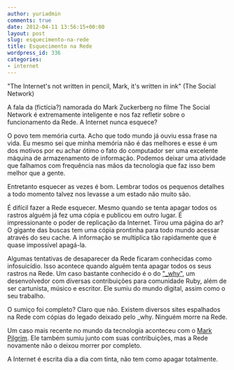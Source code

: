 ```yaml
---
author: yuriadmin
comments: true
date: 2012-04-11 13:56:15+00:00
layout: post
slug: esquecimento-na-rede
title: Esquecimento na Rede
wordpress_id: 336
categories:
- internet
---
```


"The Internet's not written in pencil, Mark, it's written in ink" (The Social Network)

A fala da (fictícia?) namorada do Mark Zuckerberg no filme The Social Network é extremamente inteligente e nos faz refletir sobre o funcionamento da Rede. A Internet nunca esquece?

O povo tem memória curta. Acho que todo mundo já ouviu essa frase na vida. Eu mesmo sei que minha memória não é das melhores e esse é um dos motivos por eu achar ótimo o fato do computador ser uma excelente máquina de armazenamento de informação. Podemos deixar uma atividade que falhamos com frequência nas mãos da tecnologia que faz isso bem melhor que a gente.

Entretanto esquecer as vezes é bom. Lembrar todos os pequenos detalhes a todo momento talvez nos levasse a um estado não muito são.

É difícil fazer a Rede esquecer. Mesmo quando se tenta apagar todos os rastros alguém já fez uma cópia e publicou em outro lugar. É impressionante o poder de replicação da Internet. Tirou uma página do ar? O gigante das buscas tem uma cópia prontinha para todo mundo acessar através do seu cache. A informação se multiplica tão rapidamente que é quase impossível apagá-la.

Algumas tentativas de desaparecer da Rede ficaram conhecidas como infosuicídio. Isso acontece quando alguém tenta apagar todos os seus rastros na Rede. Um caso bastante conhecido é o do ["_why"](http://en.wikipedia.org/wiki/Why_the_lucky_stiff), um desenvolvedor com diversas contribuições para comunidade Ruby, além de ser cartunista, músico e escritor. Ele sumiu do mundo digital, assim como o seu trabalho.

O sumiço foi completo? Claro que não. Existem diversos sites espalhados na Rede com cópias do legado deixado pelo \_why. Ninguém morre na Rede.

Um caso mais recente no mundo da tecnologia aconteceu com o [Mark Pilgrim](http://en.wikipedia.org/wiki/Mark_Pilgrim_\(software_developer\)). Ele também sumiu junto com suas contribuições, mas a Rede novamente não o deixou morrer por completo.

A Internet é escrita dia a dia com tinta, não tem como apagar totalmente.
